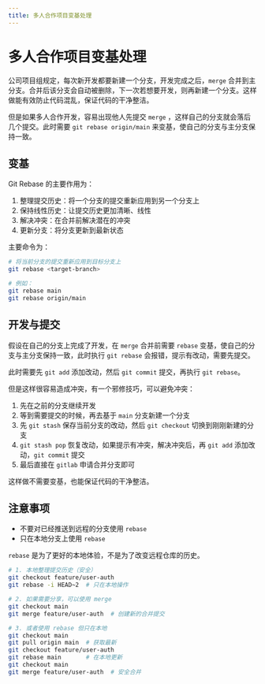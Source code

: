 ```yaml
---
title: 多人合作项目变基处理
---
```


# 多人合作项目变基处理

公司项目组规定，每次新开发都要新建一个分支，开发完成之后，`merge` 合并到主分支。合并后该分支会自动被删除，下一次若想要开发，则再新建一个分支。这样做能有效防止代码混乱，保证代码的干净整洁。

但是如果多人合作开发，容易出现他人先提交 `merge` ，这样自己的分支就会落后几个提交。此时需要 `git rebase origin/main` 来变基，使自己的分支与主分支保持一致。

## 变基

Git Rebase 的主要作用为：

1. 整理提交历史：将一个分支的提交重新应用到另一个分支上
2. 保持线性历史：让提交历史更加清晰、线性
3. 解决冲突：在合并前解决潜在的冲突
4. 更新分支：将分支更新到最新状态

主要命令为：

```bash
# 将当前分支的提交重新应用到目标分支上
git rebase <target-branch>

# 例如：
git rebase main
git rebase origin/main
```

## 开发与提交

假设在自己的分支上完成了开发，在 `merge` 合并前需要 `rebase` 变基，使自己的分支与主分支保持一致，此时执行 `git rebase` 会报错，提示有改动，需要先提交。

此时需要先 `git add` 添加改动，然后 `git commit` 提交，再执行 `git rebase`。

但是这样很容易造成冲突，有一个邪修技巧，可以避免冲突：

1. 先在之前的分支继续开发
2. 等到需要提交的时候，再去基于 `main` 分支新建一个分支
3. 先 `git stash` 保存当前分支的改动，然后 `git checkout` 切换到刚刚新建的分支
4. `git stash pop` 恢复改动，如果提示有冲突，解决冲突后，再 `git add` 添加改动，`git commit` 提交
5. 最后直接在 `gitlab` 申请合并分支即可

这样做不需要变基，也能保证代码的干净整洁。

## 注意事项

- 不要对已经推送到远程的分支使用 `rebase`
- 只在本地分支上使用 `rebase`

`rebase` 是为了更好的本地体验，不是为了改变远程仓库的历史。

```bash
# 1. 本地整理提交历史（安全）
git checkout feature/user-auth
git rebase -i HEAD~2  # 只在本地操作

# 2. 如果需要分享，可以使用 merge
git checkout main
git merge feature/user-auth  # 创建新的合并提交

# 3. 或者使用 rebase 但只在本地
git checkout main
git pull origin main  # 获取最新
git checkout feature/user-auth
git rebase main       # 在本地更新
git checkout main
git merge feature/user-auth  # 安全合并
```
